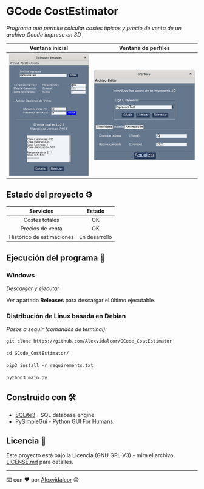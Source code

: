 
# GCode CostEstimator

_Programa que permite calcular costes típicos y precio de venta de un archivo Gcode impreso en 3D_

Ventana inicial         |  Ventana de perfiles
:-------------------------:|:-------------------------:
![Initial_Window](https://github.com/Alexvidalcor/GCode_CostEstimator/blob/main/Input/ReadmeImage_1.png?raw=true)  |  ![Ending_Window](https://raw.githubusercontent.com/Alexvidalcor/GCode_CostEstimator/main/Input/ReadmeImage_2.png)


## Estado del proyecto ⚙️

Servicios          |  Estado
:-------------------------:|:-------------------------:
Costes totales  |  OK
Precios de venta  |  OK
Histórico de estimaciones  |  En desarrollo


## Ejecución del programa 🚀

### Windows 

_Descargar y ejecutar_

Ver  apartado **Releases** para descargar el último ejecutable.


### Distribución de Linux basada en Debian 

_Pasos a seguir (comandos de terminal):_

```
git clone https://github.com/Alexvidalcor/GCode_CostEstimator

cd GCode_CostEstimator/

pip3 install -r requirements.txt

python3 main.py
```


## Construido con 🛠️

* [SQLite3](https://www.sqlite.org/index.html) - SQL database engine
* [PySimpleGui](https://pysimplegui.readthedocs.io/en/latest/) - Python GUI For Humans.


## Licencia 📄

Este proyecto está bajo la Licencia (GNU GPL-V3) - mira el archivo [LICENSE.md](LICENSE.md) para detalles.


---
⌨️ con ❤️ por [Alexvidalcor](https://github.com/Alexvidalcor) 😊
